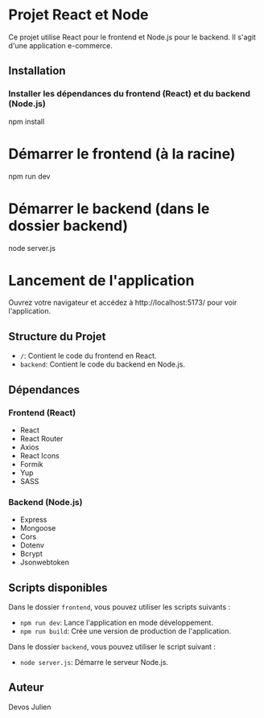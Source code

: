 # Projet React et Node

Ce projet utilise React pour le frontend et Node.js pour le backend. Il s'agit d'une application e-commerce.

## Installation

### Installer les dépendances du frontend (React) et du backend (Node.js)
npm install

# Démarrer le frontend (à la racine)
npm run dev

# Démarrer le backend (dans le dossier backend)
node server.js

# Lancement de l'application
Ouvrez votre navigateur et accédez à http://localhost:5173/ pour voir l'application.


## Structure du Projet

- `/`: Contient le code du frontend en React.
- `backend`: Contient le code du backend en Node.js.

## Dépendances

### Frontend (React)

- React
- React Router
- Axios
- React Icons
- Formik
- Yup
- SASS

### Backend (Node.js)

- Express
- Mongoose
- Cors
- Dotenv
- Bcrypt
- Jsonwebtoken

## Scripts disponibles

Dans le dossier `frontend`, vous pouvez utiliser les scripts suivants :

- `npm run dev`: Lance l'application en mode développement.
- `npm run build`: Crée une version de production de l'application.

Dans le dossier `backend`, vous pouvez utiliser le script suivant :

- `node server.js`: Démarre le serveur Node.js.

## Auteur

Devos Julien
